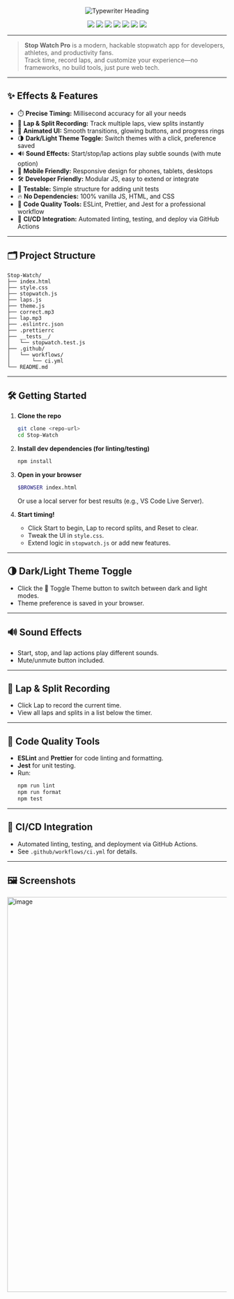 

<p align="center">
  <img src="https://readme-typing-svg.demolab.com?font=Fira+Code&size=36&pause=1000&color=36BCF7&center=true&vCenter=true&width=900&lines=Stop+Watch+Pro;A+Modern+Developer-Friendly+Stopwatch+App" alt="Typewriter Heading" />
</p>

<p align="center">
  <img src="https://img.shields.io/badge/PRs-welcome-brightgreen.svg?style=flat-square" />
  <img src="https://img.shields.io/badge/Made%20with-JavaScript-blue.svg?style=flat-square" />
  <img src="https://img.shields.io/badge/License-MIT-yellow.svg?style=flat-square" />
  <img src="https://img.shields.io/badge/PWA-ready-blueviolet" />
  <img src="https://img.shields.io/badge/Theme-Dark%2FLight-purple" />
  <img src="https://img.shields.io/badge/Time-Laps%2FSplit-orange" />
  <img src="https://img.shields.io/github/actions/workflow/status/<user>/<repo>/ci.yml?label=CI%2FCD" />
</p>

---

> **Stop Watch Pro** is a modern, hackable stopwatch app for developers, athletes, and productivity fans.  
> Track time, record laps, and customize your experience—no frameworks, no build tools, just pure web tech.

---

## ✨ Effects & Features

- ⏱️ **Precise Timing:** Millisecond accuracy for all your needs
- 🏁 **Lap & Split Recording:** Track multiple laps, view splits instantly
- 🎨 **Animated UI:** Smooth transitions, glowing buttons, and progress rings
- 🌗 **Dark/Light Theme Toggle:** Switch themes with a click, preference saved
- 🔊 **Sound Effects:** Start/stop/lap actions play subtle sounds (with mute option)
- 📱 **Mobile Friendly:** Responsive design for phones, tablets, desktops
- 🛠️ **Developer Friendly:** Modular JS, easy to extend or integrate
- 🧪 **Testable:** Simple structure for adding unit tests
- 🔥 **No Dependencies:** 100% vanilla JS, HTML, and CSS
- 🧹 **Code Quality Tools:** ESLint, Prettier, and Jest for a professional workflow
- 🚀 **CI/CD Integration:** Automated linting, testing, and deploy via GitHub Actions

---

## 🗂️ Project Structure

```
Stop-Watch/
├── index.html
├── style.css
├── stopwatch.js
├── laps.js
├── theme.js
├── correct.mp3
├── lap.mp3
├── .eslintrc.json
├── .prettierrc
├── __tests__/
│   └── stopwatch.test.js
├── .github/
│   └── workflows/
│       └── ci.yml
└── README.md
```

---

## 🛠️ Getting Started

1. **Clone the repo**
   ```sh
   git clone <repo-url>
   cd Stop-Watch
   ```

2. **Install dev dependencies (for linting/testing)**
   ```sh
   npm install
   ```

3. **Open in your browser**
   ```sh
   $BROWSER index.html
   ```
   Or use a local server for best results (e.g., VS Code Live Server).

4. **Start timing!**
   - Click Start to begin, Lap to record splits, and Reset to clear.
   - Tweak the UI in `style.css`.
   - Extend logic in `stopwatch.js` or add new features.

---

## 🌗 Dark/Light Theme Toggle

- Click the 🌙 Toggle Theme button to switch between dark and light modes.
- Theme preference is saved in your browser.

---

## 🔊 Sound Effects

- Start, stop, and lap actions play different sounds.
- Mute/unmute button included.

---

## 🏁 Lap & Split Recording

- Click Lap to record the current time.
- View all laps and splits in a list below the timer.

---

## 🧹 Code Quality Tools

- **ESLint** and **Prettier** for code linting and formatting.
- **Jest** for unit testing.
- Run:
  ```sh
  npm run lint
  npm run format
  npm test
  ```

---

## 🚀 CI/CD Integration

- Automated linting, testing, and deployment via GitHub Actions.
- See `.github/workflows/ci.yml` for details.

---

## 🖼️ Screenshots

<img width="1810" height="905" alt="image" src="https://github.com/user-attachments/assets/c1119bae-2683-4bb4-a5cf-fc065dd8cd6a" />

